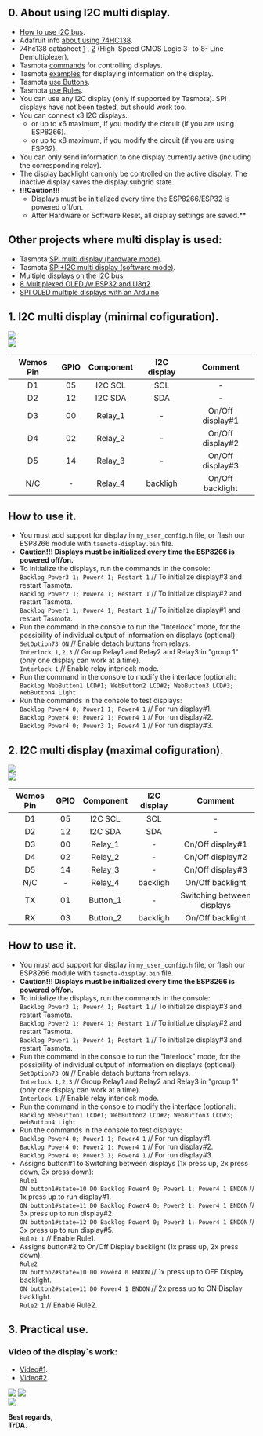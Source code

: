 ## 0. About using I2C multi display.   
 - [How to use I2C bus](https://github.com/arendst/Tasmota/discussions/10827).  
 - Adafruit info [about using 74HC138](https://learn.adafruit.com/delorean-time-circuit/circuit-trickery).  
 - 74hc138 datasheet [1](https://static.chipdip.ru/lib/935/DOC011935338.pdf) , [2](https://www.diodes.com/assets/Datasheets/74HC138.pdf) (High-Speed CMOS Logic 3- to 8- Line Demultiplexer).   
 - Tasmota [commands](https://tasmota.github.io/docs/Commands/#displays) for controlling displays.  
 - Tasmota [examples](https://tasmota.github.io/docs/Displays/#rule-examples-for-scripting-examples-see-scripting-docs) for displaying information on the display.  
 - Tasmota [use Buttons](https://tasmota.github.io/docs/Buttons-and-Switches/#button).   
 - Tasmota [use Rules](https://tasmota.github.io/docs/Rules/).    
 - You can use any I2C display (only if supported by Tasmota). SPI displays have not been tested, but should work too.
 - You can connect x3 I2C displays.  
   - or up to x6 maximum, if you modify the circuit (if you are using ESP8266).  
   - or up to x8 maximum, if you modify the circuit (if you are using ESP32).   
 - You can only send information to one display currently active (including the corresponding relay).  
 - The display backlight can only be controlled on the active display. The inactive display saves the display subgrid state.  
 - **!!!Caution!!!** 
   - Displays must be initialized every time the ESP8266/ESP32 is powered off/on.  
   - After Hardware or Software Reset, all display settings are saved.**  

## Other projects where multi display is used:
 - Tasmota [SPI multi display (hardware mode)](https://github.com/arendst/Tasmota/discussions/13161).  
 - Tasmota [SPI+I2C multi display (software mode)](https://github.com/arendst/Tasmota/discussions/13222).  
 - [Multiple displays on the I2C bus](https://www.youtube.com/watch?v=E9FTQyBYwAE).  
 - [8 Multiplexed OLED /w ESP32 and U8g2](https://www.youtube.com/watch?v=aMgIxXwtHbw).  
 - [SPI OLED multiple displays with an Arduino](https://youtu.be/YCkFFtVEEG4).  

## 1. I2C multi display (minimal cofiguration).  
![](https://raw.githubusercontent.com/TrDA-hab/Projects/master/I2C%20multi%20display/4161.jpg)  
![](https://raw.githubusercontent.com/TrDA-hab/Projects/master/I2C%20multi%20display/4162.jpg)   

Wemos Pin|GPIO|Component|I2C display|Сomment|
:-:|:-:|:-:|:-:|:-:
D1|05|I2C SCL|SCL|-
D2|12|I2C SDA|SDA|-
D3|00|Relay_1|-|On/Off display#1
D4|02|Relay_2|-|On/Off display#2
D5|14|Relay_3|-|On/Off display#3
N/C|-|Relay_4|backligh|On/Off backlight

## How to use it.  
 - You must add support for display in `my_user_config.h` file, or flash our ESP8266 module with `tasmota-display.bin` file.   
 - **Caution!!! Displays must be initialized every time the ESP8266 is powered off/on.**
 - To initialize the displays, run the commands in the console:  
   `Backlog Power3 1; Power4 1; Restart 1`  // To initialize display#3 and restart Tasmota.  
   `Backlog Power2 1; Power4 1; Restart 1`  // To initialize display#2 and restart Tasmota.    
   `Backlog Power1 1; Power4 1; Restart 1`  // To initialize display#1 and restart Tasmota.    
 - Run the command in the console  to run the "Interlock" mode, for the possibility of individual output of information on displays (optional):  
   `SetOption73 ON`  // Enable detach buttons from relays.  
   `Interlock 1,2,3` // Group Relay1 and Relay2 and Relay3 in "group 1" (only one display can work at a time).  
   `Interlock 1`     // Enable relay interlock mode.  
 - Run the command in the console to modify the interface (optional):   
   `Backlog WebButton1 LCD#1; WebButton2 LCD#2; WebButton3 LCD#3; WebButton4 Light`  
 - Run the commands in the console to test displays:  
   `Backlog Power4 0; Power1 1; Power4 1` // For run display#1.  
   `Backlog Power4 0; Power2 1; Power4 1` // For run display#2.  
   `Backlog Power4 0; Power3 1; Power4 1` // For run display#3.  

## 2. I2C multi display (maximal cofiguration).   
![](https://raw.githubusercontent.com/TrDA-hab/Projects/master/I2C%20multi%20display/4171.jpg)   
![](https://raw.githubusercontent.com/TrDA-hab/Projects/master/I2C%20multi%20display/4172.jpg)    

Wemos Pin|GPIO|Component|I2C display|Сomment|
:-:|:-:|:-:|:-:|:-:
D1|05|I2C SCL|SCL|-
D2|12|I2C SDA|SDA|-
D3|00|Relay_1|-|On/Off display#1
D4|02|Relay_2|-|On/Off display#2
D5|14|Relay_3|-|On/Off display#3
N/C|-|Relay_4|backligh|On/Off backlight
TX|01|Button_1|-|Switching between displays
RX|03|Button_2|backligh|On/Off backlight  

## How to use it.  
 - You must add support for display in `my_user_config.h` file, or flash our ESP8266 module with `tasmota-display.bin` file.   
 - **Caution!!! Displays must be initialized every time the ESP8266 is powered off/on.**
 - To initialize the displays, run the commands in the console:  
   `Backlog Power3 1; Power4 1; Restart 1`  // To initialize display#3 and restart Tasmota.  
   `Backlog Power2 1; Power4 1; Restart 1`  // To initialize display#2 and restart Tasmota.  
   `Backlog Power1 1; Power4 1; Restart 1`  // To initialize display#3 and restart Tasmota.  
 - Run the command in the console  to run the "Interlock" mode, for the possibility of individual output of information on displays (optional):  
   `SetOption73 ON`  // Enable detach buttons from relays.  
   `Interlock 1,2,3` // Group Relay1 and Relay2 and Relay3 in "group 1" (only one display can work at a time).  
   `Interlock 1`     // Enable relay interlock mode.  
 - Run the command in the console to modify the interface (optional):   
   `Backlog WebButton1 LCD#1; WebButton2 LCD#2; WebButton3 LCD#3; WebButton4 Light`  
 - Run the commands in the console to test displays:  
   `Backlog Power4 0; Power1 1; Power4 1` // For run display#1.  
   `Backlog Power4 0; Power2 1; Power4 1` // For run display#2.  
   `Backlog Power4 0; Power3 1; Power4 1` // For run display#3.  
 - Assigns button#1 to Switching between displays (1x press up, 2x press down, 3x press down):    
   `Rule1`   
   `ON button1#state=10 DO Backlog Power4 0; Power1 1; Power4 1 ENDON`  // 1x press up to run display#1.      
   `ON button1#state=11 DO Backlog Power4 0; Power2 1; Power4 1 ENDON`  // 3x press up to run display#2.      
   `ON button1#state=12 DO Backlog Power4 0; Power3 1; Power4 1 ENDON`  // 3x press up to run display#5.      
   `Rule1 1`  // Enable Rule1.  
 - Assigns button#2 to On/Off Display backlight (1x press up, 2x press down):   
   `Rule2`   
   `ON button2#state=10 DO Power4 0 ENDON`  // 1x press up to OFF Display backlight.  
   `ON button2#state=11 DO Power4 1 ENDON`  // 2x press up to ON Display backlight.  
   `Rule2 1` // Enable Rule2.  

## 3. Practical use.  
### Video of the display`s work:   
 - [Video#1](https://youtu.be/zgQKJD9gmQw).   
 - [Video#2](https://youtu.be/Cm0D1HlTeSg).  

![](https://raw.githubusercontent.com/TrDA-hab/Projects/master/I2C%20multi%20display/20210919_193223.jpg) 
![](https://raw.githubusercontent.com/TrDA-hab/Projects/master/I2C%20multi%20display/20210918_152007.jpg)  
![](https://raw.githubusercontent.com/TrDA-hab/Projects/master/I2C%20multi%20display/20210919_192536.jpg)  

**Best regards,   
TrDA.**
